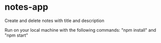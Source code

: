# notes-app
Create and delete notes with title and description

Run on your local machine with the following commands:
"npm install" and "npm start"
